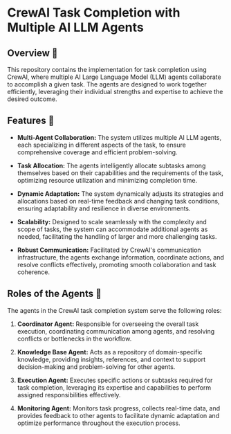 # CrewAI Task Completion with Multiple AI LLM Agents

## Overview 🚀

This repository contains the implementation for task completion using CrewAI, where multiple AI Large Language Model (LLM) agents collaborate to accomplish a given task. The agents are designed to work together efficiently, leveraging their individual strengths and expertise to achieve the desired outcome.

## Features 🌟

- **Multi-Agent Collaboration:** The system utilizes multiple AI LLM agents, each specializing in different aspects of the task, to ensure comprehensive coverage and efficient problem-solving.
  
- **Task Allocation:** The agents intelligently allocate subtasks among themselves based on their capabilities and the requirements of the task, optimizing resource utilization and minimizing completion time.
  
- **Dynamic Adaptation:** The system dynamically adjusts its strategies and allocations based on real-time feedback and changing task conditions, ensuring adaptability and resilience in diverse environments.
  
- **Scalability:** Designed to scale seamlessly with the complexity and scope of tasks, the system can accommodate additional agents as needed, facilitating the handling of larger and more challenging tasks.
  
- **Robust Communication:** Facilitated by CrewAI's communication infrastructure, the agents exchange information, coordinate actions, and resolve conflicts effectively, promoting smooth collaboration and task coherence.

## Roles of the Agents 🤖

The agents in the CrewAI task completion system serve the following roles:

1. **Coordinator Agent:** Responsible for overseeing the overall task execution, coordinating communication among agents, and resolving conflicts or bottlenecks in the workflow.

2. **Knowledge Base Agent:** Acts as a repository of domain-specific knowledge, providing insights, references, and context to support decision-making and problem-solving for other agents.

3. **Execution Agent:** Executes specific actions or subtasks required for task completion, leveraging its expertise and capabilities to perform assigned responsibilities effectively.

4. **Monitoring Agent:** Monitors task progress, collects real-time data, and provides feedback to other agents to facilitate dynamic adaptation and optimize performance throughout the execution process.
